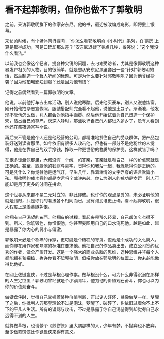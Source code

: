 # 看不起郭敬明，但你也做不了郭敬明

之前，采访郭敬明旗下的作家安东尼。他的书，最近被改编成电影，即将搬上银幕。 

采访的时候，有个媒体同行提问：“你怎么看郭敬明的《小时代》系列，在‘票房’上算是取得成功，可是口碑却那么差？”安东尼迟疑了零点几秒，微笑说：“这个我没什么看法。” 

以前我也会像这个记者，提各种尖锐的问题，去刁难受访者，尤其是像郭敬明这种暴发户相关的人物。目的很简单，就是想从安东尼那里套出一些“针对”郭敬明的话，然后制造一个耸人听闻的标题。可是为什么要针对郭敬明呢？因为他曾经抄袭？因为他拍电影烂到爆？还是因为他有钱？ 

记得之前偶然看到一篇郭敬明的文章。 

他说，以前他打车去出席活动，别人说他寒酸。后来他买豪车，别人又说他炫富。刚开始他拍杂志宣传照，服装搭配师完全看不起他，说他是土包子。渐渐地，他发现不管他怎么做，别人都会对他指手画脚。然后他开始试着为自己塑造一个保护壳，活出自己的尊严。夜深人静时，那些攻讦自己的人都进入梦乡了，没有人看到他还在熬夜通宵写小说。 

再后来不管是他个人还是他经营的公司，都精准地抓住自己的受众群体，把产品包装好送到读者那里。如今依旧有很多人攻击他，但也有一部分不是他粉丝的人觉得，他是在靠自己的双手挣钱，挣取一种更世俗的物质的保护壳。这样就错了吗？ 

在很多键盘侠那里，大概没有一个统一的答案，答案就是和自己一样的价值观就是正确的。甚至，觊觎他的钱财与豪宅，觉得你和我站一起，我就觉得你是正确的。可是凭什么？你觉得他是运气好，早生几年，靠着矫情的文字浮夸的语言欺骗小孩。郭敬明的成功真的都是幸运吗？或许未必。你认为别人的成功是幸运，别人可能却是用了更多的时间在拼命。 

这个世界从来都不是二元对立的，非此即彼。也许你的观点是对的，未必证明他的就是错的，只是你们的看法各不相同而已，没有谁比谁更正确。看不起郭敬明，很大程度上是羡慕嫉妒恨。 

他拥有自己渴望的东西。他拥有的过程，看起来是那么轻易，自己却怎么也得不到。所以，你诋毁他，你憎恨他，你甚至妄图用自己的口水淹死他。越是如此，越是暴露了你内心的弱小与偏激。 

郭敬明未必是个称职的作家，更可能是个糟糕的导演，但他是个成功的文化商人。而你却在用作家和导演的标准在要求他。他把自己的作品卖出去，成立公司签约优秀的作者，做全产品开发。这是一个强大的商业头脑的思维，这种思维并非每个人都能拥有和把控，也许你看不起郭敬明，但把你放在郭敬明的位置上，你未必能做得比他好。 

在网上做键盘侠，不过是草根心理作祟。做草根没什么，可为什么非得沉溺在那样的人生定位里？郭敬明曾经就是个小镇青年，他为他的价值观在奋斗，你也可以为你的价值观奋斗。 

做键盘侠时，觉得自己掌握着某种价值判断，可以说人好坏，就像做梦一样，梦醒了之后，你批判人的那套理论不过是泡沫，梦醒了、破碎了，你依旧过着你不上不下的平凡人生活。所有的谩骂与攻击，不过是暴露了你自己渴望得到却觉得自己永远得不到的人生。 

就算做草根，也请做个《煎饼侠》里大鹏那样的人，少年有梦，不抛弃也不放弃。至少做煎饼侠比作键盘侠来得有意义。